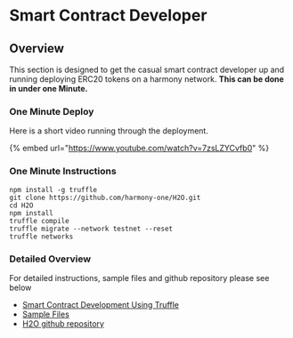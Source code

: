 # Smart Contract Developer

## Overview

This section is designed to get the casual smart contract developer up and running deploying ERC20 tokens on a harmony network. **This can be done in under one Minute.**

### One Minute Deploy

Here is a short video running through the deployment.

{% embed url="https://www.youtube.com/watch?v=7zsLZYCvfb0" %}



### One Minute Instructions

```text
npm install -g truffle
git clone https://github.com/harmony-one/H2O.git
cd H2O
npm install
truffle compile
truffle migrate --network testnet --reset
truffle networks
```

### Detailed Overview

For detailed instructions, sample files and github repository please see below 

* [Smart Contract Development Using Truffle](smart-contract-development-using-truffle.md)
* [Sample Files](sample-files.md)
* [H2O github repository](https://github.com/harmony-one/H2O)







